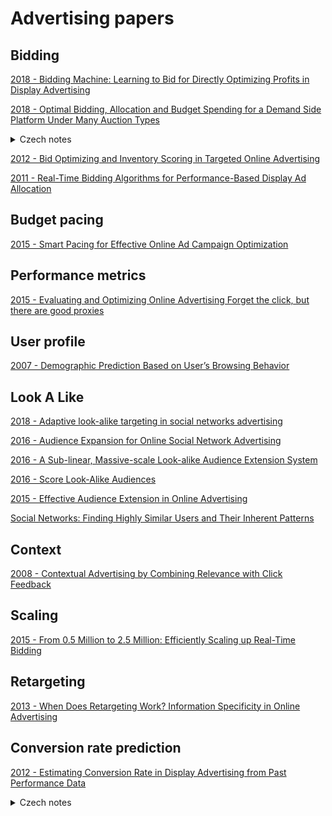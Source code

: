 # Advertising papers

## Bidding
[2018 - Bidding Machine: Learning to Bid for Directly Optimizing Profits in Display Advertising](https://arxiv.org/pdf/1803.02194.pdf)

[2018 - Optimal Bidding, Allocation and Budget Spending for a Demand Side Platform Under Many Auction Types](https://arxiv.org/pdf/1805.11645.pdf)
<details>
  <summary>Czech notes</summary>
  
  Modifikace zakladni ceny bidu dle predikce pravdepodobnosti konverze dle inventory. Ma cenu bidovat s dvakrat vetsi cenou pro uzivatel, kteri maji dvakrat vetsi pravdepodobnost konverze. Inventory, kontext zobrazeni stranky ma vliv na konverzi. Typ cteni (clanek o SQL nebo bulvar), viditelnost reklam, atd. meni pravdepodobnost konverze. Zkouseli vice bidovacich strategii, 1 - pomerne menit bid price dle predikovane CVR, 2 - agresivni pristup,  zarezavat uzivatele s malou pravdepodobnosti konverze (<0.8), bidovat dvakrat vice pro dobe uzivatele CVR>1.2 a 3 - baseline, bidovat konstani cenu. Druha stategie mela nejvetsi CVR, ale take vetsi CPA (mensi marze pro DSP). Vhodne pro nove klienty, kteri porovnavaji vykon s jinymi systemy.       
  </details>


[2012 - Bid Optimizing and Inventory Scoring in Targeted Online Advertising](http://www0.cs.ucl.ac.uk/staff/w.zhang/rtb-papers/lin-bid.pdf)

[2011 - Real-Time Bidding Algorithms for Performance-Based Display Ad Allocation](http://www0.cs.ucl.ac.uk/staff/w.zhang/rtb-papers/rtb-perf-bid.pdf)

## Budget pacing
[2015 - Smart Pacing for Effective Online Ad Campaign Optimization](https://arxiv.org/pdf/1506.05851.pdf)

## Performance metrics
[2015 - Evaluating and Optimizing Online Advertising Forget the click, but there are good proxies](https://core.ac.uk/download/pdf/43024035.pdf)

## User profile
[2007 - Demographic Prediction Based on User’s Browsing Behavior](https://www2007.org/papers/paper686.pdf)

## Look A Like
[2018 - Adaptive look-alike targeting in social networks advertising](https://www.sciencedirect.com/science/article/pii/S1877050918315692)

[2016 - Audience Expansion for Online Social Network Advertising](https://www.kdd.org/kdd2016/papers/files/adf0483-liuA.pdf)

[2016 - A Sub-linear, Massive-scale Look-alike Audience Extension System](http://proceedings.mlr.press/v53/ma16.pdf)

[2016 - Score Look-Alike Audiences](https://ieeexplore.ieee.org/abstract/document/7836728)

[2015 - Effective Audience Extension in Online Advertising](https://dl.acm.org/citation.cfm?id=2788603)

[Social Networks: Finding Highly Similar Users and Their Inherent Patterns](https://pdfs.semanticscholar.org/d1c9/8fa2a273d24e0ea055d7d93ab9e36a59302e.pdf)

## Context
[2008 - Contextual Advertising by Combining Relevance with Click Feedback](http://citeseerx.ist.psu.edu/viewdoc/download?doi=10.1.1.129.6137&rep=rep1&type=pdf)

## Scaling
[2015 - From 0.5 Million to 2.5 Million: Efficiently Scaling up Real-Time Bidding](http://www0.cs.ucl.ac.uk/staff/w.zhang/rtb-papers/turn-throatling.pdf)

## Retargeting
[2013 - When Does Retargeting Work? Information Specificity in Online Advertising](http://citeseerx.ist.psu.edu/viewdoc/download?doi=10.1.1.572.1526&rep=rep1&type=pdf)

## Conversion rate prediction
[2012 - Estimating Conversion Rate in Display Advertising from Past Performance Data](http://wnzhang.net/share/rtb-papers/cvr-est.pdf)
<details>
  <summary>Czech notes</summary>
  
  Uzivatele, publishery a advertisery rozdeluji do taxonomii. Predikuji CVR na zaklade historickych statistik. Jake maji CVR podobni    uzivatele na podobnych webech. Pro predikci vyuzivaji logistickou regresi.   
</details>
